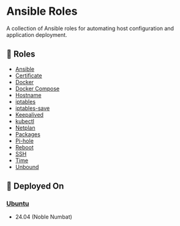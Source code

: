 # Ansible Roles

A collection of Ansible roles for automating host configuration and application deployment.

## 📜 Roles

- [Ansible](ansible/README.md)
- [Certificate](certificate/README.md)
- [Docker](docker/README.md)
- [Docker Compose](docker_compose/README.md)
- [Hostname](hostname/README.md)
- [iptables](iptables/README.md)
- [iptables-save](iptables-save/README.md)
- [Keepalived](keepalived/README.md)
- [kubectl](kubectl/README.md)
- [Netplan](netplan/README.md)
- [Packages](packages/README.md)
- [Pi-hole](pihole/README.md)
- [Reboot](reboot/README.md)
- [SSH](ssh/README.md)
- [Time](time/README.md)
- [Unbound](unbound/README.md)

## 🚀 Deployed On

### [Ubuntu](https://ubuntu.com)

- 24.04 (Noble Numbat)
